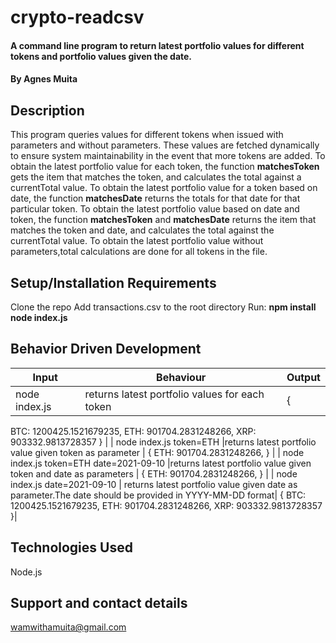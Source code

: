 # crypto-readcsv
#### A command line program to return  latest portfolio values for different tokens and portfolio values given the date.
#### By **Agnes Muita**
## Description
This program queries values for different tokens when issued with parameters and without parameters. 
These values are fetched dynamically to ensure system maintainability in the event that more tokens are added.
To obtain the latest portfolio value for each token, the function **matchesToken** gets the item that matches the token, and calculates the total against a currentTotal 
value.
To obtain the latest portfolio value for a token based on date, the function **matchesDate** returns the totals for that date for that particular token. 
To obtain the latest portfolio value based on date and token, the function **matchesToken** and **matchesDate** returns the item that matches the token and date, and calculates the total against the currentTotal 
value.
To obtain the latest portfolio value without parameters,total calculations are done for all tokens in the file.

## Setup/Installation Requirements
Clone the repo
Add transactions.csv to the root directory
Run: 
**npm install**
**node index.js**

## Behavior Driven Development
| Input            | Behaviour                         | Output                        |
| ------------------- | ----------------------------- | ----------------------------- |
| node index.js | returns latest portfolio values for each token | {
  BTC: 1200425.1521679235,
  ETH: 901704.2831248266,
  XRP: 903332.9813728357
} |
| node index.js token=ETH  |returns latest portfolio value given token as parameter | {
  ETH: 901704.2831248266,
} |
| node index.js token=ETH date=2021-09-10  |returns latest portfolio value given token and date as parameters | {
  ETH: 901704.2831248266,
} |
| node index.js date=2021-09-10 | returns latest portfolio value given date as parameter.The date should be provided in YYYY-MM-DD format| {
  BTC: 1200425.1521679235,
  ETH: 901704.2831248266,
  XRP: 903332.9813728357
}|

## Technologies Used
Node.js
## Support and contact details
wamwithamuita@gmail.com

